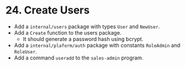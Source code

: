 # 24. Create Users

- Add a `internal/users` package with types `User` and `NewUser`.
- Add a `Create` function to the users package.
  - It should generate a password hash using bcrypt.
- Add a `internal/plaform/auth` package with constants `RoleAdmin` and `RoleUser`.
- Add a command `useradd` to the `sales-admin` program.
